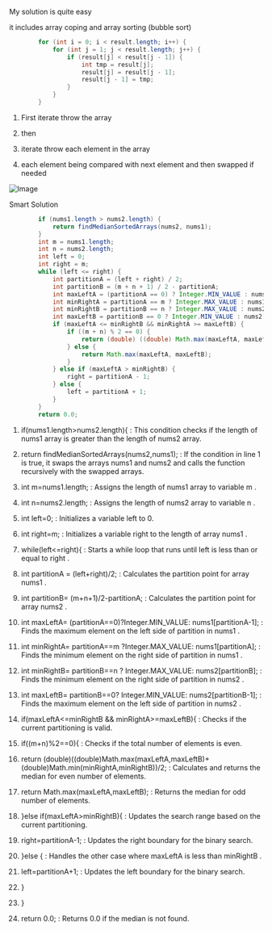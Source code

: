My solution is quite easy 
    
it includes array coping and array sorting (bubble sort)
```java
        for (int i = 0; i < result.length; i++) {
            for (int j = 1; j < result.length; j++) {
                if (result[j] < result[j - 1]) {
                    int tmp = result[j];
                    result[j] = result[j - 1];
                    result[j - 1] = tmp;
                }
            }
        }
```
1. First iterate throw the array

2. then

3. iterate throw each element in the array

4. each element being compared with next element and then swapped if needed 

![Image](https://i.pinimg.com/564x/f5/ed/17/f5ed1705c253a02258845e1b66769e98.jpg)



Smart Solution
```java
        if (nums1.length > nums2.length) {
            return findMedianSortedArrays(nums2, nums1);
        }
        int m = nums1.length;
        int n = nums2.length;
        int left = 0;
        int right = m;
        while (left <= right) {
            int partitionA = (left + right) / 2;
            int partitionB = (m + n + 1) / 2 - partitionA;
            int maxLeftA = (partitionA == 0) ? Integer.MIN_VALUE : nums1[partitionA - 1];
            int minRightA = partitionA == m ? Integer.MAX_VALUE : nums1[partitionA];
            int minRightB = partitionB == n ? Integer.MAX_VALUE : nums2[partitionB];
            int maxLeftB = partitionB == 0 ? Integer.MIN_VALUE : nums2[partitionB - 1];
            if (maxLeftA <= minRightB && minRightA >= maxLeftB) {
                if ((m + n) % 2 == 0) {
                    return (double) ((double) Math.max(maxLeftA, maxLeftB) + (double) Math.min(minRightA, minRightB)) / 2;
                } else {
                    return Math.max(maxLeftA, maxLeftB);
                }
            } else if (maxLeftA > minRightB) {
                right = partitionA - 1;
            } else {
                left = partitionA + 1;
            }
        }
        return 0.0;
```

1.  if(nums1.length>nums2.length){ : This condition checks if the length of  nums1  array is greater than the length of  nums2  array.

2.  return findMedianSortedArrays(nums2,nums1); : If the condition in line 1 is true, it swaps the arrays  nums1  and  nums2  and calls the function recursively with the swapped arrays.

3.  int m=nums1.length; : Assigns the length of  nums1  array to variable  m .

4.  int n=nums2.length; : Assigns the length of  nums2  array to variable  n .

5.  int left=0; : Initializes a variable  left  to 0.

6.  int right=m; : Initializes a variable  right  to the length of array  nums1 .

7.  while(left<=right){ : Starts a while loop that runs until  left  is less than or equal to  right .

8.  int partitionA = (left+right)/2; : Calculates the partition point for array  nums1 .

9.  int partitionB= (m+n+1)/2-partitionA; : Calculates the partition point for array  nums2 .

10.  int maxLeftA= (partitionA==0)?Integer.MIN_VALUE: nums1[partitionA-1]; : Finds the maximum element on the left side of partition in  nums1 .

11.  int minRightA= partitionA==m ?Integer.MAX_VALUE: nums1[partitionA]; : Finds the minimum element on the right side of partition in  nums1 .

12.  int minRightB= partitionB==n ? Integer.MAX_VALUE: nums2[partitionB]; : Finds the minimum element on the right side of partition in  nums2 .

13.  int maxLeftB= partitionB==0? Integer.MIN_VALUE: nums2[partitionB-1]; : Finds the maximum element on the left side of partition in  nums2 .

14.  if(maxLeftA<=minRightB && minRightA>=maxLeftB){ : Checks if the current partitioning is valid.

15.  if((m+n)%2==0){ : Checks if the total number of elements is even.

16.  return (double)((double)Math.max(maxLeftA,maxLeftB)+(double)Math.min(minRightA,minRightB))/2; : Calculates and returns the median for even number of elements.

17.  return Math.max(maxLeftA,maxLeftB); : Returns the median for odd number of elements.

18.  }else if(maxLeftA>minRightB){ : Updates the search range based on the current partitioning.

19.  right=partitionA-1; : Updates the  right  boundary for the binary search.

20.  }else { : Handles the other case where  maxLeftA  is less than  minRightB .

21.  left=partitionA+1; : Updates the  left  boundary for the binary search.

22.  }

23.  }

24.  return 0.0; : Returns 0.0 if the median is not found. 